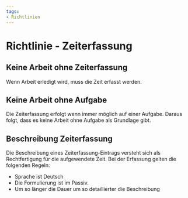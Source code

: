 ```yaml
---
tags:
- Richtlinien
---
```

# Richtlinie - Zeiterfassung

## Keine Arbeit ohne Zeiterfassung

Wenn Arbeit erledigt wird, muss die Zeit erfasst werden.

## Keine Arbeit ohne Aufgabe

Die Zeiterfassung erfolgt wenn immer möglich auf einer Aufgabe. Daraus folgt, dass es keine Arbeit ohne Aufgabe als Grundlage gibt.

## Beschreibung Zeiterfassung

Die Beschreibung eines Zeiterfassung-Eintrags versteht sich als Rechtfertigung für die aufgewendete Zeit. Bei der Erfassung gelten die folgenden Regeln:

* Sprache ist Deutsch
* Die Formulierung ist im Passiv.
* Um so länger die Dauer um so detaillierter die Beschreibung